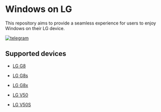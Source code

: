 # Windows on LG
This repository aims to provide a seamless experience for users to enjoy Windows on their LG device.

[![telegram](https://img.shields.io/badge/chat-telegram-brightgreen.svg?logo=telegram&style=flat-square)](https://t.me/woahelperchat)

## Supported devices
- [LG G8](https://github.com/n00b69/woa-alphaplus)

- [LG G8s](https://github.com/n00b69/woa-betalm)

- [LG G8x](https://github.com/n00b69/woa-mh2lm)

- [LG V50](https://github.com/n00b69/woa-flashlmdd)

- [LG V50S](https://github.com/n00b69/woa-mh2lm5g)
























